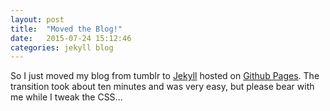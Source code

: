 ```yaml
---
layout: post
title:  "Moved the Blog!"
date:   2015-07-24 15:12:46
categories: jekyll blog
---
```


So I just moved my blog from tumblr to [Jekyll](http://jekyllrb.com/) hosted on [Github Pages](https://pages.github.com/). The transition took about ten minutes and was very easy, but please bear with me while I tweak the CSS...
